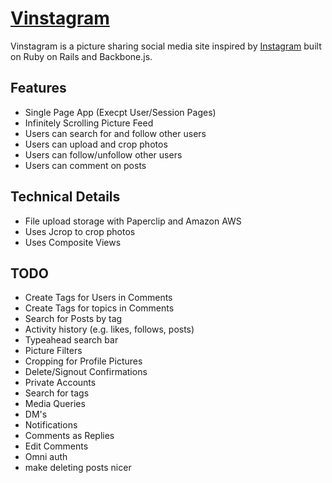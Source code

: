 # [Vinstagram](https://vinstagram.herokuapp.com)

Vinstagram is a picture sharing social media site inspired by [Instagram](www.instagram.com) built on Ruby on Rails and Backbone.js.

## Features
- Single Page App (Execpt User/Session Pages)
- Infinitely Scrolling Picture Feed
- Users can search for and follow other users
- Users can upload and crop photos
- Users can follow/unfollow other users
- Users can comment on posts

## Technical Details
 - File upload storage with Paperclip and Amazon AWS
 - Uses Jcrop to crop photos
 - Uses Composite Views

## TODO
- Create Tags for Users in Comments
- Create Tags for topics in Comments
- Search for Posts by tag
- Activity history (e.g. likes, follows, posts)
- Typeahead search bar
- Picture Filters
- Cropping for Profile Pictures
- Delete/Signout Confirmations
- Private Accounts
- Search for tags
- Media Queries
- DM's
- Notifications
- Comments as Replies
- Edit Comments
- Omni auth
- make deleting posts nicer
